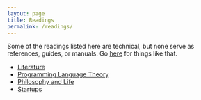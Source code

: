```yaml
---
layout: page
title: Readings
permalink: /readings/
---
```


Some of the readings listed here are technical, but none serve as references, guides, or manuals. Go [here](/resources) for things like that.

* [Literature](/lit-readings)
* [Programming Language Theory](/pl-readings)
* [Philosophy and Life](/philosophy-readings)
* [Startups](/startups-readings)